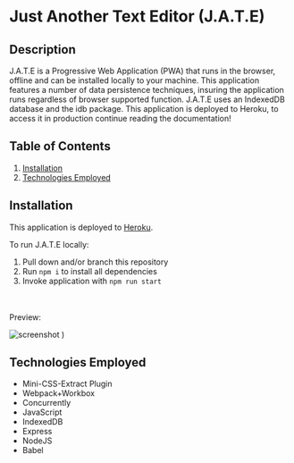 
# Just Another Text Editor (J.A.T.E)

## Description

J.A.T.E is a Progressive Web Application (PWA) that runs in the browser, offline and can be installed locally to your machine. This application features a number of data persistence techniques, insuring the application runs regardless of browser supported function. J.A.T.E uses an IndexedDB database and the idb package. This application is deployed to Heroku, to access it in production continue reading the documentation!

## Table of Contents
1. [Installation](#installation)
2. [Technologies Employed](#technologies-employed)


## Installation
This application is deployed to [Heroku](https://justanotherte.herokuapp.com/).

To run J.A.T.E locally:

1. Pull down and/or branch this repository
2. Run ```npm i``` to install all dependencies
3. Invoke application with ```npm run start```
</br>


</br>
Preview:

![screenshot](https://user-images.githubusercontent.com/108436098/208645441-b84d96f1-77a2-470d-abb9-7b8c2f892ebb.PNG)
)



## Technologies Employed
* Mini-CSS-Extract Plugin
* Webpack+Workbox
* Concurrently
* JavaScript
* IndexedDB
* Express
* NodeJS
* Babel


